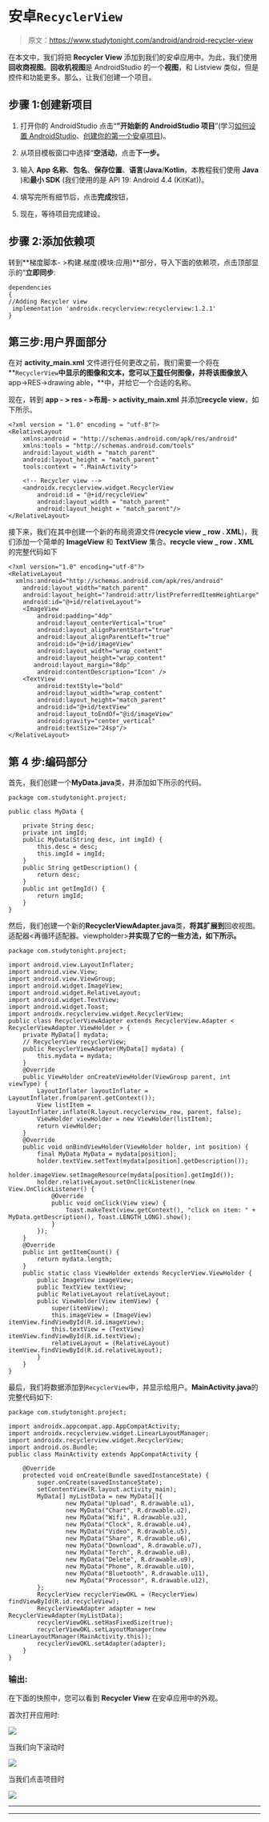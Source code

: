# 安卓`RecyclerView`

> 原文：<https://www.studytonight.com/android/android-recycler-view>

在本文中，我们将把 **Recycler View** 添加到我们的安卓应用中。为此，我们使用**回收商视图**。**回收机视图**是 AndroidStudio 的一个**视图**，和 Listview 类似，但是控件和功能更多。那么，让我们创建一个项目。

## 步骤 1:创建新项目

1.  打开你的 AndroidStudio 点击“**”开始新的 AndroidStudio 项目**”(学习[如何设置 AndroidStudio](https://www.studytonight.com/android/setup-android-dev-env)、[创建你的第一个安卓项目](https://www.studytonight.com/android/first-android-application))。

2.  从项目模板窗口中选择“**空活动**，点击**下一步。**

3.  输入 **App 名称**、**包名**、**保存位置**、**语言**(**Java**/**Kotlin**，本教程我们使用 **Java** )和**最小 SDK** (我们使用的是 API 19: Android 4.4 (KitKat))。

4.  填写完所有细节后，点击**完成**按钮，

5.  现在，等待项目完成建设。

## 步骤 2:添加依赖项

转到**梯度脚本- >构建.梯度(模块:应用)**部分，导入下面的依赖项，点击顶部显示的“**立即同步**:

```
dependencies
{
//Adding Recycler view 
 implementation 'androidx.recyclerview:recyclerview:1.2.1'
}
```

## 第三步:用户界面部分

在对 **activity_main.xml** 文件进行任何更改之前，我们需要一个将在**`RecyclerView`**中显示的图像和文本，您可以[下载](https://elasq.com/)任何图像，并将该图像放入**app->RES->drawing able，**中，并给它一个合适的名称。

现在，转到 **app - > res - >布局- > activity_main.xml** 并添加**recycle view**，如下所示。

```
<?xml version = "1.0" encoding = "utf-8"?>
<RelativeLayout
    xmlns:android = "http://schemas.android.com/apk/res/android"
    xmlns:tools = "http://schemas.android.com/tools"
    android:layout_width = "match_parent"
    android:layout_height = "match_parent"
    tools:context = ".MainActivity">

    <!-- Recycler view -->
    <androidx.recyclerview.widget.RecyclerView
        android:id = "@+id/recycleView"
        android:layout_width = "match_parent"
        android:layout_height = "match_parent"/>
</RelativeLayout>
```

接下来，我们在其中创建一个新的布局资源文件(**recycle view _ row . XML**)，我们添加一个简单的 **ImageView** 和 **TextView** 集合。**recycle view _ row . XML**的完整代码如下

```
<?xml version="1.0" encoding="utf-8"?>
<RelativeLayout
  xmlns:android="http://schemas.android.com/apk/res/android"
    android:layout_width="match_parent"
    android:layout_height="?android:attr/listPreferredItemHeightLarge"
    android:id="@+id/relativeLayout">
    <ImageView
        android:padding="4dp"
        android:layout_centerVertical="true"
        android:layout_alignParentStart="true"
        android:layout_alignParentLeft="true"
        android:id="@+id/imageView"
        android:layout_width="wrap_content"
        android:layout_height="wrap_content"
       android:layout_margin="8dp"
        android:contentDescription="Icon" />
    <TextView
        android:textStyle="bold"
        android:layout_width="wrap_content"
        android:layout_height="match_parent"
        android:id="@+id/textView"
        android:layout_toEndOf="@id/imageView"
        android:gravity="center_vertical"
        android:textSize="24sp"/>
</RelativeLayout>
```

## 第 4 步:编码部分

首先，我们创建一个**MyData.java**类，并添加如下所示的代码。

```
package com.studytonight.project;

public class MyData {

    private String desc;
    private int imgId;
    public MyData(String desc, int imgId) {
        this.desc = desc;
        this.imgId = imgId;
    }
    public String getDescription() {
        return desc;
    }
    public int getImgId() {
        return imgId;
    }
} 
```

然后，我们创建一个新的**RecyclerViewAdapter.java**类，**将其扩展到**回收视图。适配器<再循环适配器。viewpholder>**并实现了它的一些方法，如下所示。**

```
package com.studytonight.project;

import android.view.LayoutInflater;
import android.view.View;
import android.view.ViewGroup;
import android.widget.ImageView;
import android.widget.RelativeLayout;
import android.widget.TextView;
import android.widget.Toast;
import androidx.recyclerview.widget.RecyclerView;
public class RecyclerViewAdapter extends RecyclerView.Adapter < RecyclerViewAdapter.ViewHolder > {
    private MyData[] mydata;
    // RecyclerView recyclerView;  
    public RecyclerViewAdapter(MyData[] mydata) {
        this.mydata = mydata;
    }
    @Override
    public ViewHolder onCreateViewHolder(ViewGroup parent, int viewType) {
        LayoutInflater layoutInflater = LayoutInflater.from(parent.getContext());
        View listItem = layoutInflater.inflate(R.layout.recyclerview_row, parent, false);
        ViewHolder viewHolder = new ViewHolder(listItem);
        return viewHolder;
    }
    @Override
    public void onBindViewHolder(ViewHolder holder, int position) {
        final MyData MyData = mydata[position];
        holder.textView.setText(mydata[position].getDescription());
        holder.imageView.setImageResource(mydata[position].getImgId());
        holder.relativeLayout.setOnClickListener(new View.OnClickListener() {
            @Override
            public void onClick(View view) {
                Toast.makeText(view.getContext(), "click on item: " + MyData.getDescription(), Toast.LENGTH_LONG).show();
            }
        });
    }
    @Override
    public int getItemCount() {
        return mydata.length;
    }
    public static class ViewHolder extends RecyclerView.ViewHolder {
        public ImageView imageView;
        public TextView textView;
        public RelativeLayout relativeLayout;
        public ViewHolder(View itemView) {
            super(itemView);
            this.imageView = (ImageView) itemView.findViewById(R.id.imageView);
            this.textView = (TextView) itemView.findViewById(R.id.textView);
            relativeLayout = (RelativeLayout) itemView.findViewById(R.id.relativeLayout);
        }
    }
}
```

最后，我们将数据添加到`RecyclerView`中，并显示给用户。**MainActivity.java**的完整代码如下:

```
package com.studytonight.project;

import androidx.appcompat.app.AppCompatActivity;
import androidx.recyclerview.widget.LinearLayoutManager;
import androidx.recyclerview.widget.RecyclerView;
import android.os.Bundle;
public class MainActivity extends AppCompatActivity {

    @Override
    protected void onCreate(Bundle savedInstanceState) {
        super.onCreate(savedInstanceState);
        setContentView(R.layout.activity_main);        
        MyData[] myListData = new MyData[]{
                new MyData("Upload", R.drawable.u1),
                new MyData("Chart", R.drawable.u2),
                new MyData("Wifi", R.drawable.u3),
                new MyData("Clock", R.drawable.u4),
                new MyData("Video", R.drawable.u5),
                new MyData("Share", R.drawable.u6),
                new MyData("Download", R.drawable.u7),
                new MyData("Torch", R.drawable.u8),
                new MyData("Delete", R.drawable.u9),
                new MyData("Phone", R.drawable.u10),
                new MyData("Bluetooth", R.drawable.u11),
                new MyData("Processor", R.drawable.u12),
        };
        RecyclerView recyclerViewOKL = (RecyclerView) findViewById(R.id.recycleView);
        RecyclerViewAdapter adapter = new RecyclerViewAdapter(myListData);
        recyclerViewOKL.setHasFixedSize(true);
        recyclerViewOKL.setLayoutManager(new LinearLayoutManager(MainActivity.this));
        recyclerViewOKL.setAdapter(adapter);
    }
}
```

### 输出:

在下面的快照中，您可以看到 **Recycler View** 在安卓应用中的外观。

首次打开应用时:

![](img/e46d73cae0fdee64b1002f8ad77a8625.png)

当我们向下滚动时

![](img/7389383c682a65223a7ac34a9e6936ac.png)

当我们点击项目时

![](img/29f496b5157af71b219195065ed3ea92.png)

* * *

* * *